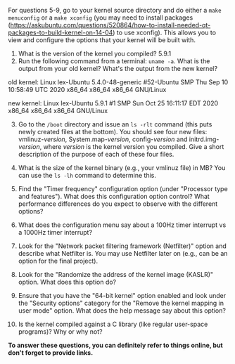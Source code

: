 For questions 5-9, go to your kernel source directory and do either a `make menuconfig` or a `make xconfig` (you may need to install packages (https://askubuntu.com/questions/520864/how-to-install-needed-qt-packages-to-build-kernel-on-14-04) to use xconfig). This allows you to view and configure the options that your kernel will be built with. 

1. What is the version of the kernel you compiled?
5.9.1
2. Run the following command from a terminal: ``uname -a``.
What is the output from your old kernel? What's the output from the new kernel?

old kernel:
Linux lex-Ubuntu 5.4.0-48-generic #52-Ubuntu SMP Thu Sep 10 10:58:49 UTC 2020 x86_64 x86_64 x86_64 GNU/Linux

new kernel:
Linux lex-Ubuntu 5.9.1 #1 SMP Sun Oct 25 16:11:17 EDT 2020 x86_64 x86_64 x86_64 GNU/Linux

3. Go to the `/boot` directory and issue an `ls -rlt` command (this puts newly created files at the bottom). You should see four new files: vmlinuz-*version*, System.map-*version*, config-*version* and initrd.img-*version*, where *version* is the kernel version you compiled. Give a short description of the purpose of each of these four files.



4. What is the size of the kernel binary (e.g., your vmlinuz file) in MB? You can use the ``ls -lh`` command to determine this.

5. Find the "Timer frequency" configuration option (under "Processor type and features"). What does this configuration option control?  What performance differences do you expect to observe with the different options?

6. What does the configuration menu say about a 100Hz timer interrupt vs a 1000Hz timer interrupt?

7. Look for the "Network packet filtering framework (Netfilter)" option and describe what Netfilter is. You may use Netfilter later on (e.g., can be an option for the final project).

8. Look for the "Randomize the address of the kernel image (KASLR)" option. What does this option do?

9. Ensure that you have the "64-bit kernel" option enabled and look under the "Security options" category for the "Remove the kernel mapping in user mode" option. What does the help message say about this option?

10. Is the kernel compiled against a C library (like regular user-space programs)? Why or why not?

**To answer these questions, you can definitely refer to things online, but don't forget to provide links.**
